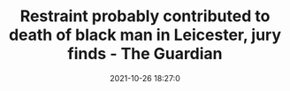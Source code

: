 ---
"title": "Restraint probably contributed to death of black man in Leicester, jury finds - The Guardian"
"date": "2021-10-26 18:27:0"
"feed_name": "GOOGLENEWSCONSTRUCTION"
"feed_website": "https://news.google.com/search?q=construction%2Bincident&hl=en-US&gl=US&ceid=US:en"
"feed_rss": "https://news.google.com/rss/search?q=construction%2Bincident&hl=en-US&gl=US&ceid=US:en"
"link": "https://www.theguardian.com/world/2021/oct/26/restraint-probably-contributed-to-death-of-black-man-in-leicester-jury-finds"
"source": "{'href': 'https://www.theguardian.com', 'title': 'The Guardian'}"
"file": "_posts/2021-1-1-d2bfd6979d1a3e436c6f10ac6e888f214a0c3764.md"
"accident": "0"
"drilling": "0"
"dead": "0"
"injured": "0"
"arrested": "0"
"place": "unknown place"
"where": "unknown site"
"causes": "unknown"
"place_uri": "unknown place"
---